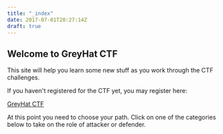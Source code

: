 ```yaml
---
title: "_index"
date: 2017-07-01T20:27:14Z
draft: true
---
```


## Welcome to GreyHat CTF

This site will help you learn some new stuff as you work through the CTF challenges.

If you haven't registered for the CTF yet, you may register here:

[GreyHat CTF](http://play.ctf.greyhatctf.com)

At this point you need to choose your path.  Click on one of the categories below to take on the role of attacker or defender.


